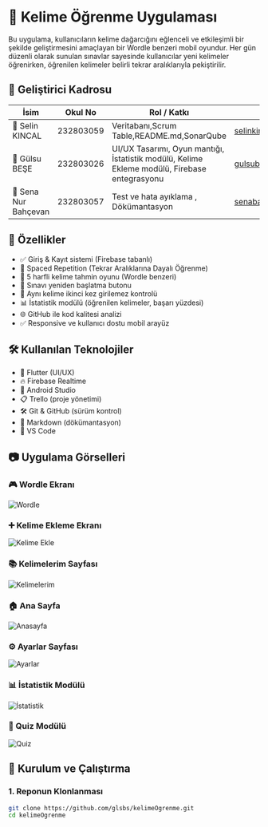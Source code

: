 # 📘 Kelime Öğrenme Uygulaması

Bu uygulama, kullanıcıların kelime dağarcığını eğlenceli ve etkileşimli bir şekilde geliştirmesini amaçlayan bir Wordle benzeri mobil oyundur. Her gün düzenli olarak sunulan sınavlar sayesinde kullanıcılar yeni kelimeler öğrenirken, öğrenilen kelimeler belirli tekrar aralıklarıyla pekiştirilir.


## 👥 Geliştirici Kadrosu


| İsim              | Okul No      | Rol / Katkı                                  | E-Posta                   |
|-------------------|--------------|----------------------------------------------|---------------------------|
| 👩 Selin KINCAL   | 232803059   | Veritabanı,Scrum Table,README.md,SonarQube   | selinkincal48@gmail.com |
| 👩 Gülsu BEŞE     | 232803026   | UI/UX Tasarımı, Oyun mantığı, İstatistik modülü, Kelime Ekleme modülü, Firebase entegrasyonu | gulsubese@gmail.com |
| 👩 Sena Nur Bahçevan | 232803057 | Test ve hata ayıklama , Dökümantasyon | senabahcevan1@gmail.com |


## 📌 Özellikler

- ✅ Giriş & Kayıt sistemi (Firebase tabanlı)
- 🧠 Spaced Repetition (Tekrar Aralıklarına Dayalı Öğrenme)
- 🎯 5 harfli kelime tahmin oyunu (Wordle benzeri)
- 🔄 Sınavı yeniden başlatma butonu
- 🔐 Aynı kelime ikinci kez girilemez kontrolü
- 📊 İstatistik modülü (öğrenilen kelimeler, başarı yüzdesi)
- 🌐 GitHub ile kod kalitesi analizi 
- ✅ Responsive ve kullanıcı dostu mobil arayüz


## 🛠️ Kullanılan Teknolojiler


- 💙 Flutter (UI/UX)
- 🔥 Firebase Realtime 
- 🧩 Android Studio
- 📋 Trello (proje yönetimi)
- 🛠️ Git & GitHub (sürüm kontrol)
- 📝 Markdown (dökümantasyon)
- 💙 VS Code


## 📷 Uygulama Görselleri

### 🎮 Wordle Ekranı
![Wordle](screenshots/wordle.jpg)

### ➕ Kelime Ekleme Ekranı
![Kelime Ekle](screenshots/kelime-ekle.jpg)

### 📚 Kelimelerim Sayfası
![Kelimelerim](screenshots/kelimelerim.jpg)

### 🏠 Ana Sayfa
![Anasayfa](screenshots/anasayfa.jpg)

### ⚙️ Ayarlar Sayfası
![Ayarlar](screenshots/ayarlar.jpg)

### 📊 İstatistik Modülü
![İstatistik](screenshots/istatistik.jpg)

### 📝 Quiz Modülü
![Quiz](screenshots/quiz.jpg)



## 🚀 Kurulum ve Çalıştırma

### 1. Reponun Klonlanması

```bash
git clone https://github.com/glsbs/kelimeOgrenme.git
cd kelimeOgrenme

